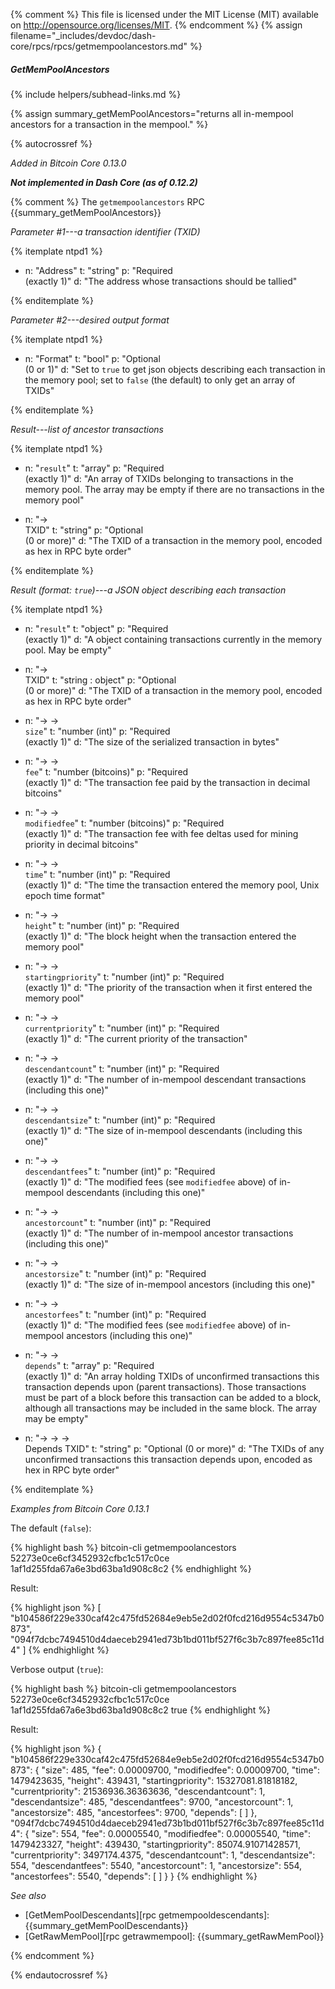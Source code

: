 {% comment %}
This file is licensed under the MIT License (MIT) available on
http://opensource.org/licenses/MIT.
{% endcomment %}
{% assign filename="_includes/devdoc/dash-core/rpcs/rpcs/getmempoolancestors.md" %}

##### GetMemPoolAncestors
{% include helpers/subhead-links.md %}

{% assign summary_getMemPoolAncestors="returns all in-mempool ancestors for a transaction in the mempool." %}

{% autocrossref %}

*Added in Bitcoin Core 0.13.0*

**_Not implemented in Dash Core (as of 0.12.2)_**

{% comment %}
The `getmempoolancestors` RPC {{summary_getMemPoolAncestors}}

*Parameter #1---a transaction identifier (TXID)*

{% itemplate ntpd1 %}
- n: "Address"
  t: "string"
  p: "Required<br>(exactly 1)"
  d: "The address whose transactions should be tallied"

{% enditemplate %}

*Parameter #2---desired output format*

{% itemplate ntpd1 %}
- n: "Format"
  t: "bool"
  p: "Optional<br>(0 or 1)"
  d: "Set to `true` to get json objects describing each transaction in the memory pool; set to `false` (the default) to only get an array of TXIDs"

{% enditemplate %}

*Result---list of ancestor transactions*

{% itemplate ntpd1 %}
- n: "`result`"
  t: "array"
  p: "Required<br>(exactly 1)"
  d: "An array of TXIDs belonging to transactions in the memory pool.  The array may be empty if there are no transactions in the memory pool"

- n: "→<br>TXID"
  t: "string"
  p: "Optional<br>(0 or more)"
  d: "The TXID of a transaction in the memory pool, encoded as hex in RPC byte order"

{% enditemplate %}

*Result (format: `true`)---a JSON object describing each transaction*

{% itemplate ntpd1 %}
- n: "`result`"
  t: "object"
  p: "Required<br>(exactly 1)"
  d: "A object containing transactions currently in the memory pool.  May be empty"

- n: "→<br>TXID"
  t: "string : object"
  p: "Optional<br>(0 or more)"
  d: "The TXID of a transaction in the memory pool, encoded as hex in RPC byte order"

- n: "→ →<br>`size`"
  t: "number (int)"
  p: "Required<br>(exactly 1)"
  d: "The size of the serialized transaction in bytes"

- n: "→ →<br>`fee`"
  t: "number (bitcoins)"
  p: "Required<br>(exactly 1)"
  d: "The transaction fee paid by the transaction in decimal bitcoins"

- n: "→ →<br>`modifiedfee`"
  t: "number (bitcoins)"
  p: "Required<br>(exactly 1)"
  d: "The transaction fee with fee deltas used for mining priority in decimal bitcoins"

- n: "→ →<br>`time`"
  t: "number (int)"
  p: "Required<br>(exactly 1)"
  d: "The time the transaction entered the memory pool, Unix epoch time format"

- n: "→ →<br>`height`"
  t: "number (int)"
  p: "Required<br>(exactly 1)"
  d: "The block height when the transaction entered the memory pool"

- n: "→ →<br>`startingpriority`"
  t: "number (int)"
  p: "Required<br>(exactly 1)"
  d: "The priority of the transaction when it first entered the memory pool"

- n: "→ →<br>`currentpriority`"
  t: "number (int)"
  p: "Required<br>(exactly 1)"
  d: "The current priority of the transaction"

- n: "→ →<br>`descendantcount`"
  t: "number (int)"
  p: "Required<br>(exactly 1)"
  d: "The number of in-mempool descendant transactions (including this one)"

- n: "→ →<br>`descendantsize`"
  t: "number (int)"
  p: "Required<br>(exactly 1)"
  d: "The size of in-mempool descendants (including this one)"

- n: "→ →<br>`descendantfees`"
  t: "number (int)"
  p: "Required<br>(exactly 1)"
  d: "The modified fees (see `modifiedfee` above) of in-mempool descendants (including this one)"

- n: "→ →<br>`ancestorcount`"
  t: "number (int)"
  p: "Required<br>(exactly 1)"
  d: "The number of in-mempool ancestor transactions (including this one)"

- n: "→ →<br>`ancestorsize`"
  t: "number (int)"
  p: "Required<br>(exactly 1)"
  d: "The size of in-mempool ancestors (including this one)"

- n: "→ →<br>`ancestorfees`"
  t: "number (int)"
  p: "Required<br>(exactly 1)"
  d: "The modified fees (see `modifiedfee` above) of in-mempool ancestors (including this one)"

- n: "→ →<br>`depends`"
  t: "array"
  p: "Required<br>(exactly 1)"
  d: "An array holding TXIDs of unconfirmed transactions this transaction depends upon (parent transactions).  Those transactions must be part of a block before this transaction can be added to a block, although all transactions may be included in the same block.  The array may be empty"

- n: "→ → →<br>Depends TXID"
  t: "string"
  p: "Optional (0 or more)"
  d: "The TXIDs of any unconfirmed transactions this transaction depends upon, encoded as hex in RPC byte order"

{% enditemplate %}

*Examples from Bitcoin Core 0.13.1*

The default (`false`):

{% highlight bash %}
bitcoin-cli getmempoolancestors 52273e0ce6cf3452932cfbc1c517c0ce\
1af1d255fda67a6e3bd63ba1d908c8c2
{% endhighlight %}

Result:

{% highlight json %}
[
    "b104586f229e330caf42c475fd52684e9eb5e2d02f0fcd216d9554c5347b0873",
    "094f7dcbc7494510d4daeceb2941ed73b1bd011bf527f6c3b7c897fee85c11d4"
]
{% endhighlight %}

Verbose output (`true`):

{% highlight bash %}
bitcoin-cli getmempoolancestors 52273e0ce6cf3452932cfbc1c517c0ce\
1af1d255fda67a6e3bd63ba1d908c8c2 true
{% endhighlight %}

Result:

{% highlight json %}
{
  "b104586f229e330caf42c475fd52684e9eb5e2d02f0fcd216d9554c5347b0873": {
    "size": 485,
    "fee": 0.00009700,
    "modifiedfee": 0.00009700,
    "time": 1479423635,
    "height": 439431,
    "startingpriority": 15327081.81818182,
    "currentpriority": 21536936.36363636,
    "descendantcount": 1,
    "descendantsize": 485,
    "descendantfees": 9700,
    "ancestorcount": 1,
    "ancestorsize": 485,
    "ancestorfees": 9700,
    "depends": [
    ]
  },
  "094f7dcbc7494510d4daeceb2941ed73b1bd011bf527f6c3b7c897fee85c11d4": {
    "size": 554,
    "fee": 0.00005540,
    "modifiedfee": 0.00005540,
    "time": 1479423327,
    "height": 439430,
    "startingpriority": 85074.91071428571,
    "currentpriority": 3497174.4375,
    "descendantcount": 1,
    "descendantsize": 554,
    "descendantfees": 5540,
    "ancestorcount": 1,
    "ancestorsize": 554,
    "ancestorfees": 5540,
    "depends": [
    ]
  }
}
{% endhighlight %}

*See also*

* [GetMemPoolDescendants][rpc getmempooldescendants]: {{summary_getMemPoolDescendants}}
* [GetRawMemPool][rpc getrawmempool]: {{summary_getRawMemPool}}

{% endcomment %}

{% endautocrossref %}
